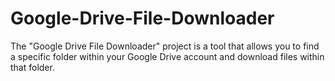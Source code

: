 # Google-Drive-File-Downloader
The "Google Drive File Downloader" project is a tool that allows you to find a specific folder within your Google Drive account and download files within that folder.
